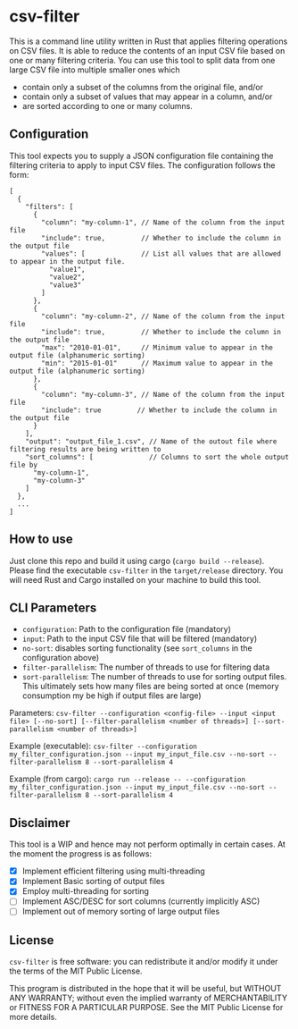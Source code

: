 # csv-filter

This is a command line utility written in Rust that applies filtering operations on CSV files. 
It is able to reduce the contents of an input CSV file based on one or many filtering criteria. You can use this tool to split data from one large CSV file into multiple smaller ones which 
* contain only a subset of the columns from the original file, and/or
* contain only a subset of values that may appear in a column, and/or
* are sorted according to one or many columns.
     

## Configuration

This tool expects you to supply a JSON configuration file containing the filtering criteria to apply to  input CSV files. 
The configuration follows the form:

```
[
  {
    "filters": [
      {
        "column": "my-column-1", // Name of the column from the input file
        "include": true,         // Whether to include the column in the output file
        "values": [              // List all values that are allowed to appear in the output file.
          "value1",
          "value2",
          "value3"
        ]
      },
      {
        "column": "my-column-2", // Name of the column from the input file   
        "include": true,         // Whether to include the column in the output file
        "max": "2010-01-01",     // Minimum value to appear in the output file (alphanumeric sorting)      
        "min": "2015-01-01"      // Maximum value to appear in the output file (alphanumeric sorting)      
      },
      {
        "column": "my-column-3", // Name of the column from the input file   
        "include": true         // Whether to include the column in the output file
      }       
    ],
    "output": "output_file_1.csv", // Name of the outout file where filtering results are being written to
    "sort_columns": [              // Columns to sort the whole output file by  
      "my-column-1",
      "my-column-3"
    ]
  },
  ...
]
```
## How to use
Just clone this repo and build it using cargo (`cargo build --release`). Please find the executable `csv-filter` in the `target/release` directory. You will need Rust and Cargo installed on your machine to build this tool.

## CLI Parameters

* `configuration`: Path to the configuration file (mandatory)
* `input`: Path to the input CSV file that will be filtered (mandatory)
* `no-sort`: disables sorting functionality (see `sort_columns` in the configuration above)
* `filter-parallelism`: The number of threads to use for filtering data
* `sort-parallelism`: The number of threads to use for sorting output files. This ultimately sets how many files are being sorted at once (memory consumption my be high if output files are large)

Parameters:
`csv-filter --configuration <config-file> --input <input file> [--no-sort] [--filter-parallelism <number of threads>] [--sort-parallelism <number of threads>]`

Example (executable):
`csv-filter --configuration my_filter_configuration.json --input my_input_file.csv --no-sort --filter-parallelism 8 --sort-parallelism 4`

Example (from cargo):
`cargo run --release -- --configuration my_filter_configuration.json --input my_input_file.csv --no-sort --filter-parallelism 8 --sort-parallelism 4`

## Disclaimer
This tool is a WIP and hence may not perform optimally in certain cases. At the moment the progress is as follows:
 
- [x] Implement efficient filtering using multi-threading
- [x] Implement Basic sorting of output files
- [x] Employ multi-threading for sorting
- [ ] Implement ASC/DESC for sort columns (currently implicitly ASC)
- [ ] Implement out of memory sorting of large output files

## License
`csv-filter` is free software: you can redistribute it and/or modify it under the terms of the MIT Public License.

This program is distributed in the hope that it will be useful, but WITHOUT ANY WARRANTY; without even the implied warranty of MERCHANTABILITY or FITNESS FOR A PARTICULAR PURPOSE. See the MIT Public License for more details.